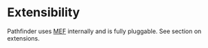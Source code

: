 # Extensibility
Pathfinder uses [MEF](https://msdn.microsoft.com/en-us/library/dd460648(v=vs.110).aspx) internally and is fully pluggable. See section on 
extensions.
